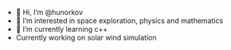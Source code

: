 - 👋 Hi, I’m @hunorkov
- 👀 I’m interested in space exploration, physics and mathematics
- 🌱 I’m currently learning c++
- Currently working on solar wind simulation
